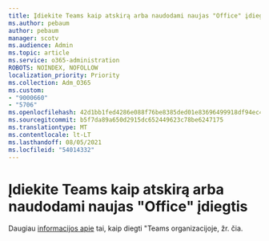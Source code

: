 ```yaml
---
title: Įdiekite Teams kaip atskirą arba naudodami naujas "Office" įdiegtis
ms.author: pebaum
author: pebaum
manager: scotv
ms.audience: Admin
ms.topic: article
ms.service: o365-administration
ROBOTS: NOINDEX, NOFOLLOW
localization_priority: Priority
ms.collection: Adm_O365
ms.custom:
- "9000660"
- "5706"
ms.openlocfilehash: 42d1bb1fed4286e088f76be8385ded01e83696499918df94ec438ae84fbede7c
ms.sourcegitcommit: b5f7da89a650d2915dc652449623c78be6247175
ms.translationtype: MT
ms.contentlocale: lt-LT
ms.lasthandoff: 08/05/2021
ms.locfileid: "54014332"
---
```

# <a name="install-teams-as-standalone-or-with-new-office-installs"></a>Įdiekite Teams kaip atskirą arba naudodami naujas "Office" įdiegtis

Daugiau [informacijos apie](https://docs.microsoft.com/alchemyinsights/installing-teams-as-standalone-or-with-new-existing-office-installs) tai, kaip diegti "Teams organizacijoje, žr. čia.

